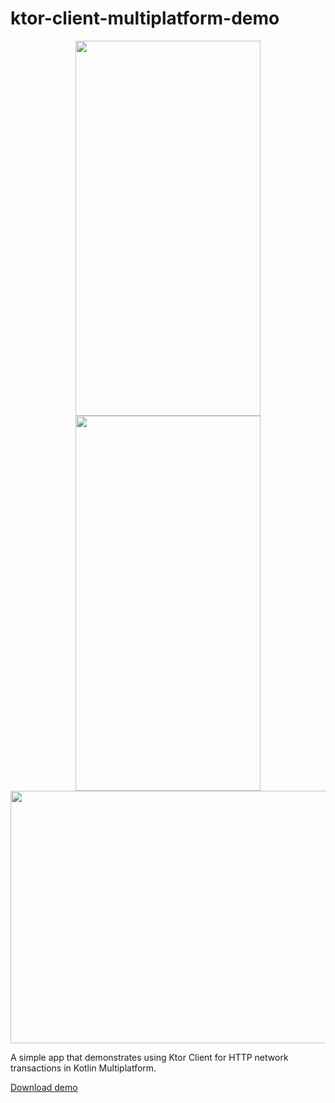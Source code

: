# ktor-client-multiplatform-demo

<p align="center">
  <img width="296" height="600" src="https://github.com/raheemadamboev/ktor-client-multiplatform-demo/blob/main/extra/banner_android.png" />
  <img width="296" height="600" src="https://github.com/raheemadamboev/ktor-client-multiplatform-demo/blob/main/extra/banner_ios.png" />
  <img width="542" height="404" src="https://github.com/raheemadamboev/ktor-client-multiplatform-demo/blob/main/extra/banner_desktop.png" />
</p>

A simple app that demonstrates using Ktor Client for HTTP network transactions in Kotlin Multiplatform.

[Download demo](https://github.com/raheemadamboev/ktor-client-multiplatform-demo/blob/main/extra/app-debug.apk)
